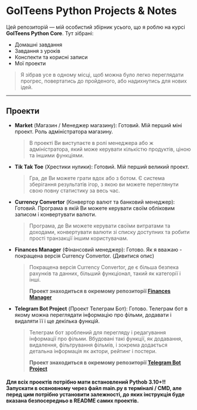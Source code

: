 #  GoITeens Python Projects & Notes

Цей репозиторій — мій особистий збірник усього, що я роблю на курсі **GoITeens Python Core**. Тут зібрані:

-  Домашні завдання
-  Завдання з уроків
-  Конспекти та корисні записи
-  Мої проекти

>  Я зібрав усе в одному місці, щоб можна було легко переглядати прогрес, повертатись до пройденого, або надихнутись для нових ідей.

---

##  Проекти

- **Market** (Магазин / Менеджер магазину): Готовий. Мій перший міні проект. Роль адміністратора магазину.
  > В проекті Ви виступаєте в ролі менеджера або ж адміністратора, який може керувати кількістю продуктів, ціною та іншими функціями.
  
- **Tik Tak Toe** (Хрестики нулики): Готовий. Мій перший великий проект. 
  > Гра, де Ви можете грати вдох або з ботом. Є система зберігання результатів ігор, з якою ви можете переглянути свою повну статистику за весь час.
  
- **Currency Convertor** (Конвертор валют та банковий менеджер): Готовий. Програма в якій Ви можете керувати своїм обліковим записом і конвертувати валюти.
  > Програма, де Ви можете керувати своїми витратами та доходами, конвертувати валюти зі списку доступних та робити прості транзакції іншим користувачам.

- **Finances Manager** (Фінансовий менеджер): Готово. Як я вважаю - покращена версія Currency Convertor. (Дивитися опис)
  > Покращена версія Currency Convertor, де є більша безпека рахунків та данних, більший функціонал, такий як категорії і інші.
  >
  > **Проект знаходиться в окремому репозиторії [Finances Manager](https://github.com/HliebKurtushyn/finances-manager/tree/main)**

- **Telegram Bot Project** (Проект Телеграм Бот): Готово. Телеграм бот в якому можна переглядати інформацію про фільми, додавати і видаляти її і ще декілька функцій.
  > Телеграм бот зроблений для перегляду і редагування інформації про фільми. Вбудовані такі функції, як додавання, видалення, фільтрування фільмів, і зокрема додається детальна інформація як актори, рейтинг і постери.
  >
  > **Проект знаходиться в окремому репозиторії [Telegram Bot Project](https://github.com/HliebKurtushyn/TelegramBotProject)**

#### Для всіх проектів потрібно мати встановлений Pythob 3.10+!! Запускати в освновному через файл main.py в терміналі / CMD, але перед цим потрібно установити залежності, до яких інструкція буде вказана безпосередньо в README самих проектів.
